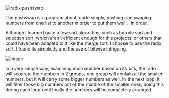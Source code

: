 ![radix pushswap](![pushswapexecution](https://github.com/42rteles-f/pushswap/assets/89268663/015729d6-5458-4baa-bf98-15473b2e6042))

The pushswap is a program about, quite simply, pushing and swaping numbers from one list to another in order to put them well... in order.

Although I learned quite a few sort algorithms such as bubble sort and selection sort, which aren't efficient enough for this projects, or others that could have been adapted to it like the merge sort. I choose to use the radix sort, I found its simplicity and the use of bitwise intriguing.

![image](![pushswapfunc](https://github.com/42rteles-f/pushswap/assets/89268663/9c975d95-48db-473c-9a02-99987de2b919))

In a very simple way, examining each number based on its bits, the radix will separate the numbers in 2 groups, one group will contain all the smaller numbers, but it will carry some bigger numbers as well. In the next loop, it will filter those big numbers out of the middle of the smaller ones, doing this during each loop until finally the numbers will be completely arranged.
